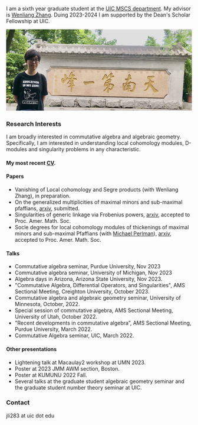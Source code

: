 I am a sixth year graduate student at the [UIC MSCS department](https://mscs.uic.edu/). My advisor is [Wenliang Zhang](https://wlzhang.people.uic.edu/). Duing 2023-2024 I am supported by the Dean's Scholar Fellowship at UIC.

<img src="image0.jpeg" width="542" height="220" />

### Research Interests
I am broadly interested in commutative algebra and algebraic geometry. Specifically, I am interested in understanding local cohomology modules, D-modules and singularity problems in any characteristic. 

#### My most recent [CV](Curriculum_Vitae.pdf).

#### Papers
  - Vanishing of Local cohomology and Segre products (with Wenliang Zhang), in preparation.
  - On the generalized multiplicities of maximal minors and sub-maximal pfaffians, [arxiv](https://arxiv.org/abs/2205.09657), submitted.
  - Singularities of generic linkage via Frobenius powers, [arxiv](https://arxiv.org/abs/2207.06380), accepted to Proc. Amer. Math. Soc.
  - Socle degrees for local cohomology modules of thickenings of maximal minors and sub-maximal Pfaffians (with [Michael Perlman](https://sites.google.com/view/michaelperlman/home?authuser=0)), [arxiv](https://arxiv.org/abs/2212.06899), accepted to Proc. Amer. Math. Soc.
      
#### Talks
  - Commutative algebra seminar, Purdue University, Nov 2023
  - Commutative algebra seminar, University of Michigan, Nov 2023
  - Algebra days in Arizona, Arizona State University, Nov 2023.
  - "Commutative Algebra, Differential Operators, and Singularities", AMS Sectional Meeting, Creighton University, October 2023.
  - Commutative algebra and algebraic geometry seminar, University of Minnesota, October, 2022.
  - Special session of commutative algebra, AMS Sectional Meeting, University of Utah, October 2022.
  - "Recent developments in commutative algebra”, AMS Sectional Meeting, Purdue University, March 2022.
  - Commutative Algebra seminar, UIC, March 2022.

#### Other presentations
- Lightening talk at Macaulay2 workshop at UMN 2023.
- Poster at 2023 JMM AWM section, Boston.
- Poster at KUMUNU 2022 Fall.
- Several talks at the graduate student algebraic geometry seminar and the graduate student number theory seminar at UIC.
  
  
### Contact
jli283 at uic dot edu
